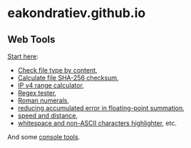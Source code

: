 eakondratiev.github.io
======================

Web Tools
---------

[Start here](https://eakondratiev.github.io/):

* [Check file type by content](https://eakondratiev.github.io/file.htm),
* [Calculate file SHA-256 checksum](https://eakondratiev.github.io/sha256.htm),
* [IP v4 range calculator](https://eakondratiev.github.io/iprange.htm),
* [Regex tester](https://eakondratiev.github.io/regex.htm),
* [Roman numerals](https://eakondratiev.github.io/roman-numerals.htm),
* [reducing accumulated error in floating-point summation](https://eakondratiev.github.io/floating-point-summation.htm), 
* [speed and distance](https://eakondratiev.github.io/speed.htm), 
* [whitespace and non-ASCII characters highlighter](https://eakondratiev.github.io/ws.htm), 
etc.

And some [console tools](https://eakondratiev.github.io/#console-tools).
